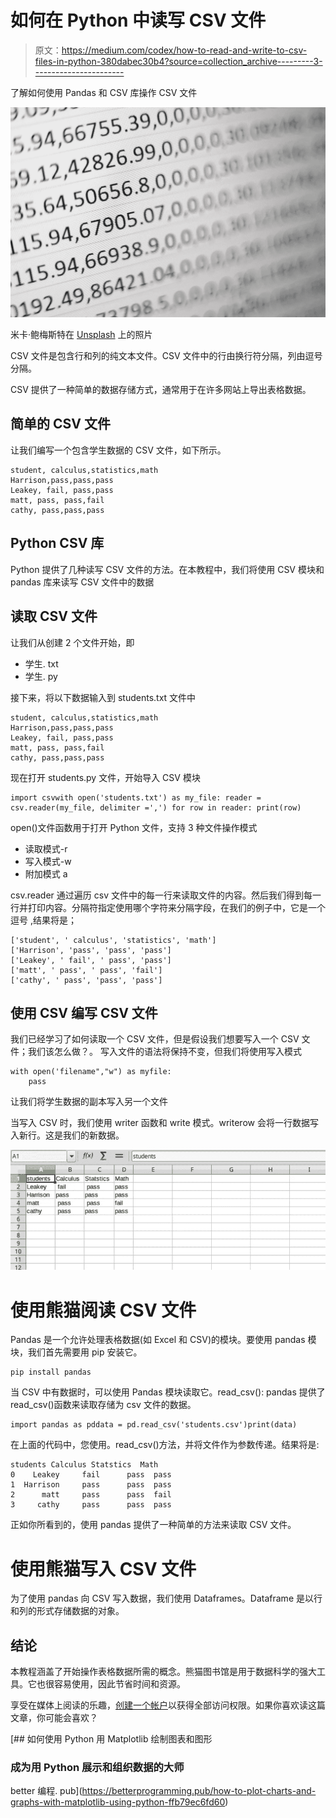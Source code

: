 # 如何在 Python 中读写 CSV 文件

> 原文：<https://medium.com/codex/how-to-read-and-write-to-csv-files-in-python-380dabec30b4?source=collection_archive---------3----------------------->

了解如何使用 Pandas 和 CSV 库操作 CSV 文件

![](img/b11007479aa6f7b7c6a5e7ddc70f54f0.png)

米卡·鲍梅斯特在 [Unsplash](https://unsplash.com/s/photos/csv?utm_source=unsplash&utm_medium=referral&utm_content=creditCopyText) 上的照片

CSV 文件是包含行和列的纯文本文件。CSV 文件中的行由换行符分隔，列由逗号分隔。

CSV 提供了一种简单的数据存储方式，通常用于在许多网站上导出表格数据。

## 简单的 CSV 文件

让我们编写一个包含学生数据的 CSV 文件，如下所示。

```
student, calculus,statistics,math
Harrison,pass,pass,pass
Leakey, fail, pass,pass
matt, pass, pass,fail
cathy, pass,pass,pass
```

## Python CSV 库

Python 提供了几种读写 CSV 文件的方法。在本教程中，我们将使用 CSV 模块和 pandas 库来读写 CSV 文件中的数据

## 读取 CSV 文件

让我们从创建 2 个文件开始，即

*   学生. txt
*   学生. py

接下来，将以下数据输入到 students.txt 文件中

```
student, calculus,statistics,math
Harrison,pass,pass,pass
Leakey, fail, pass,pass
matt, pass, pass,fail
cathy, pass,pass,pass
```

现在打开 students.py 文件，开始导入 CSV 模块

```
import csvwith open('students.txt') as my_file: reader = csv.reader(my_file, delimiter =',') for row in reader: print(row)
```

open()文件函数用于打开 Python 文件，支持 3 种文件操作模式

*   读取模式-r
*   写入模式-w
*   附加模式 a

csv.reader 通过遍历 csv 文件中的每一行来读取文件的内容。然后我们得到每一行并打印内容。分隔符指定使用哪个字符来分隔字段，在我们的例子中，它是一个逗号
,结果将是；

```
['student', ' calculus', 'statistics', 'math']
['Harrison', 'pass', 'pass', 'pass']
['Leakey', ' fail', ' pass', 'pass']
['matt', ' pass', ' pass', 'fail']
['cathy', ' pass', 'pass', 'pass']
```

## 使用 CSV 编写 CSV 文件

我们已经学习了如何读取一个 CSV 文件，但是假设我们想要写入一个 CSV 文件；我们该怎么做？。
写入文件的语法将保持不变，但我们将使用写入模式

```
with open('filename","w") as myfile:
    pass
```

让我们将学生数据的副本写入另一个文件

当写入 CSV 时，我们使用 writer 函数和 write 模式。writerow 会将一行数据写入新行。这是我们的新数据。

![](img/3b02675b4f84981aa81e71a05a6bcfe3.png)

# 使用熊猫阅读 CSV 文件

Pandas 是一个允许处理表格数据(如 Excel 和 CSV)的模块。要使用 pandas 模块，我们首先需要用 pip 安装它。

```
pip install pandas
```

当 CSV 中有数据时，可以使用 Pandas 模块读取它。read_csv(): pandas 提供了 read_csv()函数来读取存储为 csv 文件的数据。

```
import pandas as pddata = pd.read_csv('students.csv')print(data)
```

在上面的代码中，您使用。read_csv()方法，并将文件作为参数传递。结果将是:

```
students Calculus Statstics  Math
0    Leakey     fail      pass  pass
1  Harrison     pass      pass  pass
2      matt     pass      pass  fail
3     cathy     pass      pass  pass
```

正如你所看到的，使用 pandas 提供了一种简单的方法来读取 CSV 文件。

# 使用熊猫写入 CSV 文件

为了使用 pandas 向 CSV 写入数据，我们使用 Dataframes。Dataframe 是以行和列的形式存储数据的对象。

## 结论

本教程涵盖了开始操作表格数据所需的概念。熊猫图书馆是用于数据科学的强大工具。它也很容易使用，因此节省时间和资源。

享受在媒体上阅读的乐趣，[创建一个帐户](https://essyking.medium.com/membership)以获得全部访问权限。如果你喜欢读这篇文章，你可能会喜欢？

[](https://betterprogramming.pub/how-to-plot-charts-and-graphs-with-matplotlib-using-python-ffb79ec6fd60) [## 如何使用 Python 用 Matplotlib 绘制图表和图形

### 成为用 Python 展示和组织数据的大师

better 编程. pub](https://betterprogramming.pub/how-to-plot-charts-and-graphs-with-matplotlib-using-python-ffb79ec6fd60)